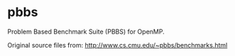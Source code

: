 # pbbs
Problem Based Benchmark Suite (PBBS) for OpenMP.

Original source files from:
http://www.cs.cmu.edu/~pbbs/benchmarks.html

